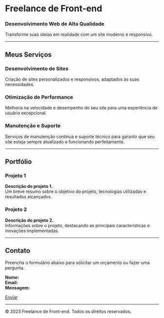 # Freelance de Front-end

### Desenvolvimento Web de Alta Qualidade

Transforme suas ideias em realidade com um site moderno e responsivo.

---

## Meus Serviços

### Desenvolvimento de Sites
Criação de sites personalizados e responsivos, adaptados às suas necessidades.

### Otimização de Performance
Melhoria na velocidade e desempenho do seu site para uma experiência de usuário excepcional.

### Manutenção e Suporte
Serviços de manutenção contínua e suporte técnico para garantir que seu site esteja sempre atualizado e funcionando perfeitamente.

---

## Portfólio

### Projeto 1
**Descrição do projeto 1.**  
Um breve resumo sobre o objetivo do projeto, tecnologias utilizadas e resultados alcançados.

### Projeto 2
**Descrição do projeto 2.**  
Informações sobre o projeto, destacando as principais características e inovações implementadas.

---

## Contato

Preencha o formulário abaixo para solicitar um orçamento ou fazer uma pergunta.

**Nome:**  
**Email:**  
**Mensagem:**  

[Enviar](#)

---

© 2023 Freelance de Front-end. Todos os direitos reservados.
